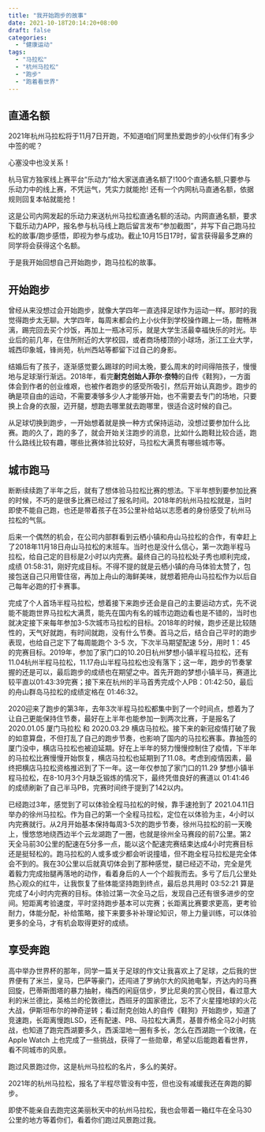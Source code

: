 ```yaml
---
title: "我开始跑步的故事"
date: 2021-10-18T20:14:20+08:00
draft: false
categories:
  - "健康运动"
tags:
  - "马拉松"
  - "杭州马拉松"
  - "跑步"
  - "跑着看世界"
---
```


## 直通名额

2021年杭州马拉松将于11月7日开跑，不知道咱们阿里热爱跑步的小伙伴们有多少中签的呢？

心塞没中也没关系！

杭马官方独家线上赛平台“乐动力”给大家送直通名额了!100个直通名额,只要参与乐动力中的线上赛，不凭运气，凭实力就能抢! 还有一个内网杭马直通名额，依据规则回复本帖就能抢！

这是公司内网发起的乐动力来送杭州马拉松直通名额的活动。内网直通名额，要求下载乐动力APP，报名参与杭马线上跑后留言发布“参加截图”，并写下自己跑马拉松的故事/跑步感悟，即视为参与成功。截止10月15日17时，留言获得最多芝麻的同学将会获得这个名额。

于是我开始回想自己开始跑步，跑马拉松的故事。

## 开始跑步

曾经从来没想过会开始跑步，就像大学四年一直选择足球作为运动一样。那时的我觉得跑步太无聊。大学四年，每周末都会约上小伙伴到学校操作踢上一场，酣畅淋漓，踢完回去买个炒饭，再加上一瓶冰可乐，就是大学生活最幸福快乐的时光。毕业后的前几年，在住所附近的大学校园，或者商场楼顶的小球场，浙江工业大学，城西印象城，锋尚苑，杭州西站等都留下过自己的身影。

结婚后有了孩子，逐渐感觉要么踢球的时间太晚，要么周末的时间得陪孩子，慢慢地与足球渐行渐远。2018年，看完**耐克创始人菲尔·奈特**的自传《鞋狗》，一方面体会到作者的创业维艰，也被作者跑步的感受所吸引，然后开始认真跑步。跑步的确是项自由的运动，不需要凑够多少人才能够开始，也不需要去专门的场地，只要换上合身的衣服，迈开腿，想跑去哪里就去跑哪里，很适合这时候的自己。

从足球切换到跑步，一开始想着就是换一种方式保持运动，没想过要参加什么比赛。跑的久了，跑的多了，就会开始关注跑步的消息，比如什么跑鞋比较合适，跑什么路线比较有趣，哪些比赛体验比较好，马拉松大满贯有哪些城市等。

## 城市跑马

断断续续跑了半年之后，就有了想体验马拉松比赛的想法。下半年想到要参加比赛的时候，不巧的是很多比赛已经过了报名时间。2018年的杭州马拉松就是，当时即使不能自己跑，也还是带着孩子在35公里补给站以志愿者的身份感受了杭州马拉松的气氛。

后来一个偶然的机会，在公司内部群看到云栖小镇和舟山马拉松的合作，有幸赶上了2018年11月18日舟山马拉松的末班车。当时也是没什么信心，第一次跑半程马拉松，给自己定的目标是2小时以内完赛。最终自己的马拉松处子秀也顺利完成，成绩 01:58:31，刚好完成目标。不得不提的就是云栖小镇的舟马体验太赞了，包接包送自己只用管住宿，再加上舟山的海鲜美味，就想着把舟山马拉松作为以后自己每年必跑的打卡赛事。

完成了个人首场半程马拉松，想着接下来跑步还会是自己的主要运动方式，先不说能不能跑世界马拉松大满贯，能先在国内有名的城市边跑边看也是不错的，当时也就决定接下来每年参加3-5次城市马拉松的目标。2018年的时候，跑步还是比较随性的，天气好就跑，有时间就跑，没有什么节奏。首马之后，结合自己平时的跑步表现，也给自己定下了每周能跑个 3-5 次，下次半马期望配速 5分，用时 1：45 的完赛目标。2019年，参加了家门口的10.20日杭州梦想小镇半程马拉松，还有11.04杭州半程马拉松，11.17舟山半程马拉松也没有落下；这一年，跑步的节奏掌握的还是可以，最后跑步的成绩也在期望之中。首先开跑的梦想小镇半马，赛道比较平直以01:43:39完赛；接下来在杭州的半马首秀完成个人PB：01:42:50，最后的舟山群岛马拉松的成绩定格在 01:46:32。

2020迎来了跑步的第3年，去年3次半程马拉松都集中到了一个时间点，想着为了让自己更能保持住节奏，最好在上半年也能参加一到两次比赛，于是报名了2020.01.05 厦门马拉松 和 2020.03.29 横店马拉松。接下来的新冠疫情打破了我的如意算盘，不但打乱了自己的跑步节奏，也影响了国内的马拉松赛事。靠抽签的厦门没中，横店马拉松也被迫延期。好在上半年的努力慢慢控制住了疫情，下半年的马拉松比赛慢慢开始恢复，横店马拉松也延期到了11.08。考虑到疫情因素，最终把横店马拉松资格推迟到了下一年。这一年仅参加了家门口的11.29 梦想小镇半程马拉松，在8-10月3个月缺乏锻炼的情况下，最终凭借良好的赛道以 01:41:46 的成绩刷新了自己半马PB，完赛时间终于提到了142以内。

已经跑过3年，感觉到了可以体验全程马拉松的时候，靠手速抢到了 2021.04.11日举办的徐州马拉松。作为自己的第一个全程马拉松，定位在以体验为主，4小时以内完赛就行。从2月开始基本保持每周3-5次的跑步节奏，徐州马拉松的前一天晚上，慢悠悠地绕西边半个云龙湖跑了一圈，也就是徐州全马赛段的前7公里。第2天全马前30公里的配速在5分多一点，能以这个配速完赛结束达成4小时完赛目标还是挺轻松的。跑马拉松的人或多或少都会听说撞墙，但不跑全程马拉松是完全体会不到的。我在30公里以后就真切体会到了那种感觉，腿已经迈不动，完全是凭着毅力完成抬腿再落地的动作，看着身后的人一个个超我而去。多亏了后几公里处热心观众的红牛，让我恢复了些体能坚持跑到终点，最后总共用时 03:52:21 算是完成了4小时内完赛的目标。体验过第一次全马之后，发现自己还有很多进步的空间。短距离考验速度，平时坚持跑步基本可以完赛；长距离比赛要求更高，更考验耐力，体能分配，补给策略，接下来要多补补理论知识，带上力量训练，可以体验更多的全马，才有机会取得更好的成绩。

## 享受奔跑

高中举办世界杯的那年，同学一篇关于足球的作文让我喜欢上了足球，之后我的世界便有了米兰，皇马，巴萨等豪门，还闯进了罗纳尔大的风驰电掣，齐达内的马赛回旋，巴蒂斯图塔的暴力抽射，梅西的闲庭信步，罗比尼奥的赏心悦目，看过意大利的米兰德比，英格兰的伦敦德比，西班牙的国家德比，忘不了火星撞地球的火花大战，伊斯坦布尔的神奇逆转；看过耐克创始人的自传《鞋狗》开始跑步，知道了竞速跑，长距离慢跑LSD，还有配速、PB、马拉松大满贯，基普乔格全马2小时挑战，也知道了跑完西湖要多久，西溪湿地一圈有多长，怎么在西湖跑一个玫瑰，在 Apple Watch 上也完成了一些挑战，获得了一些勋章，希望以后能跑着看世界，看不同城市的风景。

跑过风景跑过你，这是杭州马拉松的名片，多么的美好。

2021年的杭州马拉松，报名了半程尽管没有中签，但也没有减缓我还在奔跑的脚步。

即使不能亲自去跑完这美丽秋天中的杭州马拉松，我也会带着一箱红牛在全马30公里的地方等着你们，看着你们跑过风景跑过我。

